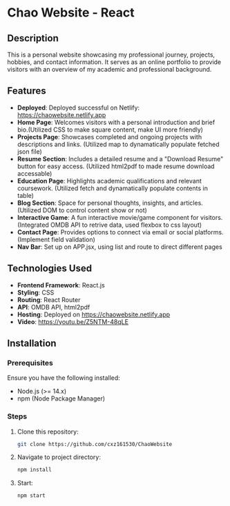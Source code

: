 # Chao Website - React

## Description
This is a personal website showcasing my professional journey, projects, hobbies, and contact information. It serves as an online portfolio to provide visitors with an overview of my academic and professional background.

## Features
- **Deployed**: Deployed successful on Netlify: https://chaowebsite.netlify.app    
- **Home Page**: Welcomes visitors with a personal introduction and brief bio.(Utilized CSS to make square content, make UI more friendly)
- **Projects Page**: Showcases completed and ongoing projects with descriptions and links. (Utilized map to dynamatically populate fetched json file)
- **Resume Section**: Includes a detailed resume and a "Download Resume" button for easy access. (Utilized html2pdf to made resume download accessable)
- **Education Page**: Highlights academic qualifications and relevant coursework. (Utilized fetch and dynamatically populate contents in table)
- **Blog Section**: Space for personal thoughts, insights, and articles. (Utilized DOM to control content show or not)
- **Interactive Game**: A fun interactive movie/game component for visitors. (Integrated OMDB API to retrive data, used flexbox to css layout)
- **Contact Page**: Provides options to connect via email or social platforms. (Implement field validation)
- **Nav Bar**: Set up on APP.jsx, using list and route to direct different pages


## Technologies Used
- **Frontend Framework**: React.js
- **Styling**: CSS
- **Routing**: React Router
- **API**: OMDB API, html2pdf
- **Hosting**: Deployed on https://chaowebsite.netlify.app    
- **Video**: https://youtu.be/Z5NTM-48qLE


## Installation

### Prerequisites
Ensure you have the following installed:
- Node.js (>= 14.x)
- npm (Node Package Manager)

### Steps
1. Clone this repository:
   ```bash
   git clone https://github.com/cxz161530/ChaoWebsite

2. Navigate to project directory:
   ```bash
   npm install

3. Start:
   ```bash
   npm start
